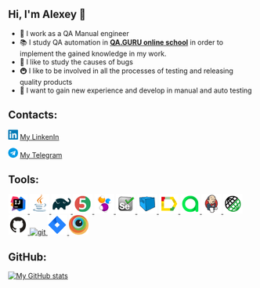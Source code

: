 ## Hi, I'm Alexey 👋
- 🚀 I work as a QA Manual engineer
- 📚 I study QA automation in **[QA.GURU online school](https://qa.guru)** in order to implement the gained knowledge in my work.
- 🐲 I like to study the causes of bugs
- 🚇 I like to be involved in all the processes of testing and releasing quality products
- 👻 I want to gain new experience and develop in manual and auto testing

## Contacts:
<img src="https://github.com/LeshMesh/LeshMesh/blob/main/icon/linkedIn.png" width="20" height="20"/> [My LinkenIn](https://www.linkedin.com/in/leshmesh/)

<img src="https://github.com/LeshMesh/LeshMesh/blob/main/icon/telegram.png" width="20" height="20"/> [My Telegram](https://t.me/Belyakov_AS)

<!--
<div align="left">
<a href="https://www.linkedin.com/in/leshmesh/" target="_blank" rel="noreferrer"> 
<img src="https://github.com/LeshMesh/LeshMesh/blob/main/icon/linkedIn.png" width="40" height="40"/>
</a>
<a href="https://t.me/Belyakov_AS" target="_blank" rel="noreferrer"> 
<img src="https://github.com/LeshMesh/LeshMesh/blob/main/icon/telegram.png" width="40" height="40"/>
</a>
-->

## Tools:
<p align="left"> 
<a href="https://www.jetbrains.com/idea/" target="_blank" rel="noreferrer"> <img src="https://github.com/LeshMesh/LeshMesh/blob/main/icon/Intelij_IDEA.png" width="40" height="40"/> </a>
<a href="https://www.oracle.com/java/" target="_blank" rel="noreferrer"> <img src="https://github.com/LeshMesh/LeshMesh/blob/main/icon/Java.png" width="40" height="40"/> </a>
<a href="https://gradle.org/" target="_blank" rel="noreferrer"> <img src="https://github.com/LeshMesh/LeshMesh/blob/main/icon/Gradle.png" width="40" height="40"/> </a>
<a href="https://junit.org/junit5/" target="_blank" rel="noreferrer"> <img src="https://github.com/LeshMesh/LeshMesh/blob/main/icon/JUnit5.png" width="40" height="40"/> </a>
<a href="https://selenide.org/" target="_blank" rel="noreferrer"> <img src="https://github.com/LeshMesh/LeshMesh/blob/main/icon/Selenide.png" width="40" height="40"/> </a>
<a href="https://www.selenium.dev/" target="_blank" rel="noreferrer"> <img src="https://github.com/LeshMesh/LeshMesh/blob/main/icon/Selenium.png" width="40" height="40"/> </a>
<a href="https://aerokube.com/selenoid/" target="_blank" rel="noreferrer"> <img src="https://github.com/LeshMesh/LeshMesh/blob/main/icon/Selenoid.png" width="40" height="40"/> </a>
<a href="https://qameta.io/allure-report/" target="_blank" rel="noreferrer"> <img src="https://github.com/LeshMesh/LeshMesh/blob/main/icon/Allure_Report.png" width="40" height="40"/> </a> 
<a href="https://qameta.io/" target="_blank" rel="noreferrer"> <img src="https://github.com/LeshMesh/LeshMesh/blob/main/icon/AllureTestOps.png" width="40" height="40"/> </a>
<a href="https://www.jenkins.io/" target="_blank" rel="noreferrer"> <img src="https://github.com/LeshMesh/LeshMesh/blob/main/icon/Jenkins.png" width="40" height="40"/> </a>
<a href="https://rest-assured.io/" target="_blank" rel="noreferrer"> <img src="https://github.com/LeshMesh/LeshMesh/blob/main/icon/Rest-Assured.png" width="40" height="40"/> </a>
<a href="https://github.com/" target="_blank" rel="noreferrer"> <img src="https://github.com/LeshMesh/LeshMesh/blob/main/icon/Github.png" width="40" height="40"/> </a>
<a href="https://git-scm.com/" target="_blank" rel="noreferrer"> <img src="https://raw.githubusercontent.com/daniilshat/daniilshat/2d7eafe5250314b3d422c86b35de062e0f1f5178/icons/git.svg" alt="git" width="40" height="40"/> </a>
<a href="https://www.atlassian.com/ru/software/jira" target="_blank" rel="noreferrer"> <img src="https://github.com/LeshMesh/LeshMesh/blob/main/icon/Jira.png" width="40" height="40"/> </a>
<a href="https://www.browserstack.com/" target="_blank" rel="noreferrer"> <img src="https://github.com/LeshMesh/LeshMesh/blob/main/icon/Browserstack.png" width="40" height="40"/> </a>
<!--
  <a href="https://telegram.org/" target="_blank" rel="noreferrer"> <img src="https://github.com/LeshMesh/LeshMesh/blob/main/icon/telegram.png" width="38" height="38"/> </a>
</p> 
-->
  
## GitHub:
[![My GitHub stats](https://github-readme-stats.vercel.app/api?username=LeshMesh)](https://github.com/LeshMesh)

<!--
**LeshMesh/LeshMesh** is a ✨ _special_ ✨ repository because its `README.md` (this file) appears on your GitHub profile.

Here are some ideas to get you started:

- 🔭 I’m currently working on ...
- 🌱 I’m currently learning ...
- 👯 I’m looking to collaborate on ...
- 🤔 I’m looking for help with ...
- 💬 Ask me about ...
- 📫 How to reach me: ...
- 😄 Pronouns: ...
- ⚡ Fun fact: ...
-->
